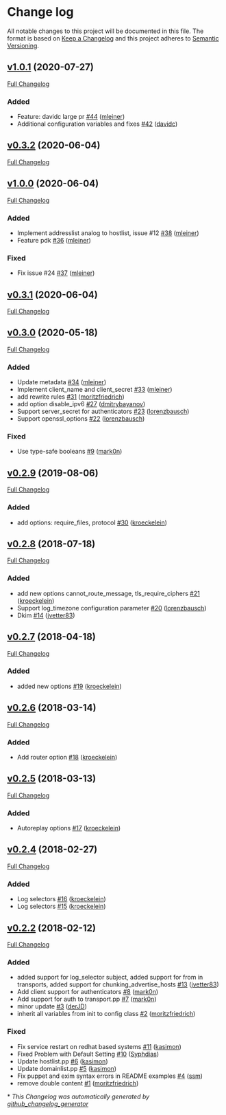 # Change log

All notable changes to this project will be documented in this file. The format is based on [Keep a Changelog](http://keepachangelog.com/en/1.0.0/) and this project adheres to [Semantic Versioning](http://semver.org).

## [v1.0.1](https://github.com/noris-network/puppet-exim/tree/v1.0.1) (2020-07-27)

[Full Changelog](https://github.com/noris-network/puppet-exim/compare/v0.3.2...v1.0.1)

### Added

- Feature: davidc large pr [\#44](https://github.com/noris-network/puppet-exim/pull/44) ([mleiner](https://github.com/mleiner))
- Additional configuration variables and fixes [\#42](https://github.com/noris-network/puppet-exim/pull/42) ([davidc](https://github.com/davidc))

## [v0.3.2](https://github.com/noris-network/puppet-exim/tree/v0.3.2) (2020-06-04)

[Full Changelog](https://github.com/noris-network/puppet-exim/compare/v1.0.0...v0.3.2)

## [v1.0.0](https://github.com/noris-network/puppet-exim/tree/v1.0.0) (2020-06-04)

[Full Changelog](https://github.com/noris-network/puppet-exim/compare/v0.3.1...v1.0.0)

### Added

- Implement addresslist analog to hostlist, issue \#12 [\#38](https://github.com/noris-network/puppet-exim/pull/38) ([mleiner](https://github.com/mleiner))
- Feature pdk [\#36](https://github.com/noris-network/puppet-exim/pull/36) ([mleiner](https://github.com/mleiner))

### Fixed

- Fix issue \#24 [\#37](https://github.com/noris-network/puppet-exim/pull/37) ([mleiner](https://github.com/mleiner))

## [v0.3.1](https://github.com/noris-network/puppet-exim/tree/v0.3.1) (2020-06-04)

[Full Changelog](https://github.com/noris-network/puppet-exim/compare/v0.3.0...v0.3.1)

## [v0.3.0](https://github.com/noris-network/puppet-exim/tree/v0.3.0) (2020-05-18)

[Full Changelog](https://github.com/noris-network/puppet-exim/compare/v0.2.9...v0.3.0)

### Added

- Update metadata [\#34](https://github.com/noris-network/puppet-exim/pull/34) ([mleiner](https://github.com/mleiner))
- Implement client\_name and client\_secret [\#33](https://github.com/noris-network/puppet-exim/pull/33) ([mleiner](https://github.com/mleiner))
- add rewrite rules [\#31](https://github.com/noris-network/puppet-exim/pull/31) ([moritzfriedrich](https://github.com/moritzfriedrich))
- add option disable\_ipv6 [\#27](https://github.com/noris-network/puppet-exim/pull/27) ([dmitrybayanov](https://github.com/dmitrybayanov))
- Support server\_secret for authenticators [\#23](https://github.com/noris-network/puppet-exim/pull/23) ([lorenzbausch](https://github.com/lorenzbausch))
- Support openssl\_options [\#22](https://github.com/noris-network/puppet-exim/pull/22) ([lorenzbausch](https://github.com/lorenzbausch))

### Fixed

- Use type-safe booleans [\#9](https://github.com/noris-network/puppet-exim/pull/9) ([mark0n](https://github.com/mark0n))

## [v0.2.9](https://github.com/noris-network/puppet-exim/tree/v0.2.9) (2019-08-06)

[Full Changelog](https://github.com/noris-network/puppet-exim/compare/v0.2.8...v0.2.9)

### Added

- add options: require\_files, protocol [\#30](https://github.com/noris-network/puppet-exim/pull/30) ([kroeckelein](https://github.com/kroeckelein))

## [v0.2.8](https://github.com/noris-network/puppet-exim/tree/v0.2.8) (2018-07-18)

[Full Changelog](https://github.com/noris-network/puppet-exim/compare/v0.2.7...v0.2.8)

### Added

- add new options cannot\_route\_message, tls\_require\_ciphers [\#21](https://github.com/noris-network/puppet-exim/pull/21) ([kroeckelein](https://github.com/kroeckelein))
- Support log\_timezone configuration parameter [\#20](https://github.com/noris-network/puppet-exim/pull/20) ([lorenzbausch](https://github.com/lorenzbausch))
- Dkim [\#14](https://github.com/noris-network/puppet-exim/pull/14) ([jvetter83](https://github.com/jvetter83))

## [v0.2.7](https://github.com/noris-network/puppet-exim/tree/v0.2.7) (2018-04-18)

[Full Changelog](https://github.com/noris-network/puppet-exim/compare/v0.2.6...v0.2.7)

### Added

- added new options  [\#19](https://github.com/noris-network/puppet-exim/pull/19) ([kroeckelein](https://github.com/kroeckelein))

## [v0.2.6](https://github.com/noris-network/puppet-exim/tree/v0.2.6) (2018-03-14)

[Full Changelog](https://github.com/noris-network/puppet-exim/compare/v0.2.5...v0.2.6)

### Added

- Add router option [\#18](https://github.com/noris-network/puppet-exim/pull/18) ([kroeckelein](https://github.com/kroeckelein))

## [v0.2.5](https://github.com/noris-network/puppet-exim/tree/v0.2.5) (2018-03-13)

[Full Changelog](https://github.com/noris-network/puppet-exim/compare/v0.2.4...v0.2.5)

### Added

- Autoreplay options [\#17](https://github.com/noris-network/puppet-exim/pull/17) ([kroeckelein](https://github.com/kroeckelein))

## [v0.2.4](https://github.com/noris-network/puppet-exim/tree/v0.2.4) (2018-02-27)

[Full Changelog](https://github.com/noris-network/puppet-exim/compare/v0.2.2...v0.2.4)

### Added

- Log selectors [\#16](https://github.com/noris-network/puppet-exim/pull/16) ([kroeckelein](https://github.com/kroeckelein))
- Log selectors [\#15](https://github.com/noris-network/puppet-exim/pull/15) ([kroeckelein](https://github.com/kroeckelein))

## [v0.2.2](https://github.com/noris-network/puppet-exim/tree/v0.2.2) (2018-02-12)

[Full Changelog](https://github.com/noris-network/puppet-exim/compare/1fdffe7e7c4368450e66f2aad147207c864e8d04...v0.2.2)

### Added

- added support for log\_selector subject, added support for from in transports, added support for chunking\_advertise\_hosts  [\#13](https://github.com/noris-network/puppet-exim/pull/13) ([jvetter83](https://github.com/jvetter83))
- Add client support for authenticators [\#8](https://github.com/noris-network/puppet-exim/pull/8) ([mark0n](https://github.com/mark0n))
- Add support for auth to transport.pp [\#7](https://github.com/noris-network/puppet-exim/pull/7) ([mark0n](https://github.com/mark0n))
- minor update [\#3](https://github.com/noris-network/puppet-exim/pull/3) ([derJD](https://github.com/derJD))
- inherit all variables from init to config class [\#2](https://github.com/noris-network/puppet-exim/pull/2) ([moritzfriedrich](https://github.com/moritzfriedrich))

### Fixed

- Fix service restart on redhat based systems [\#11](https://github.com/noris-network/puppet-exim/pull/11) ([kasimon](https://github.com/kasimon))
- Fixed Problem with Default Setting [\#10](https://github.com/noris-network/puppet-exim/pull/10) ([Syphdias](https://github.com/Syphdias))
- Update hostlist.pp [\#6](https://github.com/noris-network/puppet-exim/pull/6) ([kasimon](https://github.com/kasimon))
- Update domainlist.pp [\#5](https://github.com/noris-network/puppet-exim/pull/5) ([kasimon](https://github.com/kasimon))
- Fix puppet and exim syntax errors in README examples [\#4](https://github.com/noris-network/puppet-exim/pull/4) ([ssm](https://github.com/ssm))
- remove double content [\#1](https://github.com/noris-network/puppet-exim/pull/1) ([moritzfriedrich](https://github.com/moritzfriedrich))



\* *This Changelog was automatically generated by [github_changelog_generator](https://github.com/github-changelog-generator/github-changelog-generator)*
